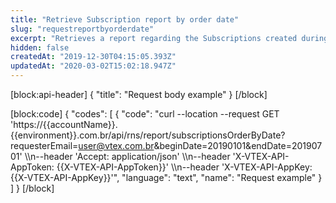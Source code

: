 ```yaml
---
title: "Retrieve Subscription report by order date"
slug: "requestreportbyorderdate"
excerpt: "Retrieves a report regarding the Subscriptions created during the date interval of orders."
hidden: false
createdAt: "2019-12-30T04:15:05.393Z"
updatedAt: "2020-03-02T15:02:18.947Z"
---
```

[block:api-header]
{
  "title": "Request body example"
}
[/block]

[block:code]
{
  "codes": [
    {
      "code": "curl --location --request GET 'https://{{accountName}}.{{environment}}.com.br/api/rns/report/subscriptionsOrderByDate?requesterEmail=user@vtex.com.br&beginDate=20190101&endDate=20190701' \\\n--header 'Accept: application/json' \\\n--header 'X-VTEX-API-AppToken: {{X-VTEX-API-AppToken}}' \\\n--header 'X-VTEX-API-AppKey: {{X-VTEX-API-AppKey}}'",
      "language": "text",
      "name": "Request example"
    }
  ]
}
[/block]